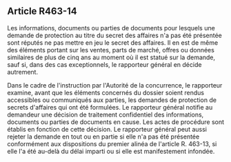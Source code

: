 Article R463-14
----
Les informations, documents ou parties de documents pour lesquels une demande de
protection au titre du secret des affaires n'a pas été présentée sont réputés ne
pas mettre en jeu le secret des affaires. Il en est de même des éléments portant
sur les ventes, parts de marché, offres ou données similaires de plus de cinq
ans au moment où il est statué sur la demande, sauf si, dans des cas
exceptionnels, le rapporteur général en décide autrement.

Dans le cadre de l'instruction par l'Autorité de la concurrence, le rapporteur
examine, avant que les éléments concernés du dossier soient rendus accessibles
ou communiqués aux parties, les demandes de protection de secrets d'affaires qui
ont été formulées. Le rapporteur général notifie au demandeur une décision de
traitement confidentiel des informations, documents ou parties de documents en
cause. Les actes de procédure sont établis en fonction de cette décision. Le
rapporteur général peut aussi rejeter la demande en tout ou en partie si elle
n'a pas été présentée conformément aux dispositions du premier alinéa de
l'article R. 463-13, si elle l'a été au-delà du délai imparti ou si elle est
manifestement infondée.
